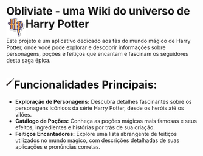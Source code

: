 # Obliviate - uma Wiki do universo de Harry Potter <img align="left" width="10%" height="auto" title="HP" src="https://github.com/jolucas245/Obliviate/blob/master/repo-images/icon-hp.png?raw=true"> 

Este projeto é um aplicativo dedicado aos fãs do mundo mágico de Harry Potter, onde você pode explorar e descobrir informações sobre personagens, poções e feitiços que encantam e fascinam os seguidores desta saga épica.

# Funcionalidades Principais: <img align="left" width="4%" height="auto" title="Vara" src="https://github.com/jolucas245/Obliviate/blob/master/repo-images/icon-wand.png?raw=true">
- **Exploração de Personagens:** Descubra detalhes fascinantes sobre os personagens icônicos da série Harry Potter, desde os heróis até os vilões.
- **Catálogo de Poções:** Conheça as poções mágicas mais famosas e seus efeitos, ingredientes e histórias por trás de sua criação.
- **Feitiços Encantadores:** Explore uma lista abrangente de feitiços utilizados no mundo mágico, com descrições detalhadas de suas aplicações e pronúncias corretas.
